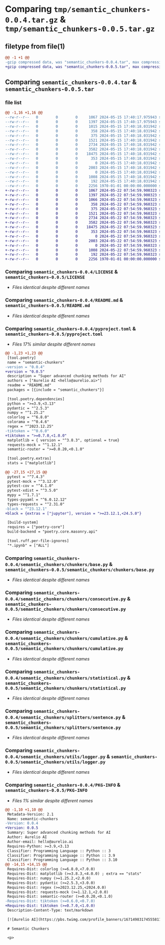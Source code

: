 # Comparing `tmp/semantic_chunkers-0.0.4.tar.gz` & `tmp/semantic_chunkers-0.0.5.tar.gz`

## filetype from file(1)

```diff
@@ -1 +1 @@
-gzip compressed data, was "semantic_chunkers-0.0.4.tar", max compression
+gzip compressed data, was "semantic_chunkers-0.0.5.tar", max compression
```

## Comparing `semantic_chunkers-0.0.4.tar` & `semantic_chunkers-0.0.5.tar`

### file list

```diff
@@ -1,16 +1,16 @@
--rw-r--r--   0        0        0     1067 2024-05-15 17:40:17.975943 semantic_chunkers-0.0.4/LICENSE
--rw-r--r--   0        0        0     1397 2024-05-15 17:40:17.975943 semantic_chunkers-0.0.4/README.md
--rw-r--r--   0        0        0     1015 2024-05-15 17:40:18.031942 semantic_chunkers-0.0.4/pyproject.toml
--rw-r--r--   0        0        0      358 2024-05-15 17:40:18.031942 semantic_chunkers-0.0.4/semantic_chunkers/__init__.py
--rw-r--r--   0        0        0      375 2024-05-15 17:40:18.031942 semantic_chunkers-0.0.4/semantic_chunkers/chunkers/__init__.py
--rw-r--r--   0        0        0     1521 2024-05-15 17:40:18.031942 semantic_chunkers-0.0.4/semantic_chunkers/chunkers/base.py
--rw-r--r--   0        0        0     2734 2024-05-15 17:40:18.031942 semantic_chunkers-0.0.4/semantic_chunkers/chunkers/consecutive.py
--rw-r--r--   0        0        0     3582 2024-05-15 17:40:18.031942 semantic_chunkers-0.0.4/semantic_chunkers/chunkers/cumulative.py
--rw-r--r--   0        0        0    18475 2024-05-15 17:40:18.031942 semantic_chunkers-0.0.4/semantic_chunkers/chunkers/statistical.py
--rw-r--r--   0        0        0      353 2024-05-15 17:40:18.031942 semantic_chunkers-0.0.4/semantic_chunkers/schema.py
--rw-r--r--   0        0        0        0 2024-05-15 17:40:18.031942 semantic_chunkers-0.0.4/semantic_chunkers/splitters/__init__.py
--rw-r--r--   0        0        0     2003 2024-05-15 17:40:18.031942 semantic_chunkers-0.0.4/semantic_chunkers/splitters/sentence.py
--rw-r--r--   0        0        0        0 2024-05-15 17:40:18.031942 semantic_chunkers-0.0.4/semantic_chunkers/utils/__init__.py
--rw-r--r--   0        0        0     1008 2024-05-15 17:40:18.031942 semantic_chunkers-0.0.4/semantic_chunkers/utils/logger.py
--rw-r--r--   0        0        0      192 2024-05-15 17:40:18.031942 semantic_chunkers-0.0.4/semantic_chunkers/utils/text.py
--rw-r--r--   0        0        0     2256 1970-01-01 00:00:00.000000 semantic_chunkers-0.0.4/PKG-INFO
+-rw-r--r--   0        0        0     1067 2024-05-22 07:54:59.900323 semantic_chunkers-0.0.5/LICENSE
+-rw-r--r--   0        0        0     1397 2024-05-22 07:54:59.900323 semantic_chunkers-0.0.5/README.md
+-rw-r--r--   0        0        0     1066 2024-05-22 07:54:59.960323 semantic_chunkers-0.0.5/pyproject.toml
+-rw-r--r--   0        0        0      358 2024-05-22 07:54:59.960323 semantic_chunkers-0.0.5/semantic_chunkers/__init__.py
+-rw-r--r--   0        0        0      375 2024-05-22 07:54:59.960323 semantic_chunkers-0.0.5/semantic_chunkers/chunkers/__init__.py
+-rw-r--r--   0        0        0     1521 2024-05-22 07:54:59.960323 semantic_chunkers-0.0.5/semantic_chunkers/chunkers/base.py
+-rw-r--r--   0        0        0     2734 2024-05-22 07:54:59.960323 semantic_chunkers-0.0.5/semantic_chunkers/chunkers/consecutive.py
+-rw-r--r--   0        0        0     3582 2024-05-22 07:54:59.960323 semantic_chunkers-0.0.5/semantic_chunkers/chunkers/cumulative.py
+-rw-r--r--   0        0        0    18475 2024-05-22 07:54:59.960323 semantic_chunkers-0.0.5/semantic_chunkers/chunkers/statistical.py
+-rw-r--r--   0        0        0      353 2024-05-22 07:54:59.960323 semantic_chunkers-0.0.5/semantic_chunkers/schema.py
+-rw-r--r--   0        0        0        0 2024-05-22 07:54:59.960323 semantic_chunkers-0.0.5/semantic_chunkers/splitters/__init__.py
+-rw-r--r--   0        0        0     2003 2024-05-22 07:54:59.960323 semantic_chunkers-0.0.5/semantic_chunkers/splitters/sentence.py
+-rw-r--r--   0        0        0        0 2024-05-22 07:54:59.960323 semantic_chunkers-0.0.5/semantic_chunkers/utils/__init__.py
+-rw-r--r--   0        0        0     1008 2024-05-22 07:54:59.960323 semantic_chunkers-0.0.5/semantic_chunkers/utils/logger.py
+-rw-r--r--   0        0        0      192 2024-05-22 07:54:59.960323 semantic_chunkers-0.0.5/semantic_chunkers/utils/text.py
+-rw-r--r--   0        0        0     2256 1970-01-01 00:00:00.000000 semantic_chunkers-0.0.5/PKG-INFO
```

### Comparing `semantic_chunkers-0.0.4/LICENSE` & `semantic_chunkers-0.0.5/LICENSE`

 * *Files identical despite different names*

### Comparing `semantic_chunkers-0.0.4/README.md` & `semantic_chunkers-0.0.5/README.md`

 * *Files identical despite different names*

### Comparing `semantic_chunkers-0.0.4/pyproject.toml` & `semantic_chunkers-0.0.5/pyproject.toml`

 * *Files 17% similar despite different names*

```diff
@@ -1,23 +1,23 @@
 [tool.poetry]
 name = "semantic-chunkers"
-version = "0.0.4"
+version = "0.0.5"
 description = "Super advanced chunking methods for AI"
 authors = ["Aurelio AI <hello@aurelio.ai>"]
 readme = "README.md"
 packages = [{include = "semantic_chunkers"}]
 
 [tool.poetry.dependencies]
 python = ">=3.9,<3.13"
 pydantic = "^2.5.3"
 numpy = "^1.25.2"
 colorlog = "^6.8.0"
 colorama = "^0.4.6"
 regex = "^2023.12.25"
-tiktoken = "^0.6.0"
+tiktoken = ">=0.7.0,<1.0.0"
 matplotlib = { version = "^3.8.3", optional = true}
 requests-mock = "^1.12.1"
 semantic-router = ">=0.0.20,<0.1.0"
 
 [tool.poetry.extras]
 stats = ["matplotlib"]
 
@@ -27,15 +27,15 @@
 pytest = "^7.4.3"
 pytest-mock = "^3.12.0"
 pytest-cov = "^4.1.0"
 pytest-xdist = "^3.5.0"
 mypy = "^1.7.1"
 types-pyyaml = "^6.0.12.12"
 types-requests = "^2.31.0"
-black = "^23.12.1"
+black = {extras = ["jupyter"], version = ">=23.12.1,<24.5.0"}
 
 [build-system]
 requires = ["poetry-core"]
 build-backend = "poetry.core.masonry.api"
 
 [tool.ruff.per-file-ignores]
 "*.ipynb" = ["ALL"]
```

### Comparing `semantic_chunkers-0.0.4/semantic_chunkers/chunkers/base.py` & `semantic_chunkers-0.0.5/semantic_chunkers/chunkers/base.py`

 * *Files identical despite different names*

### Comparing `semantic_chunkers-0.0.4/semantic_chunkers/chunkers/consecutive.py` & `semantic_chunkers-0.0.5/semantic_chunkers/chunkers/consecutive.py`

 * *Files identical despite different names*

### Comparing `semantic_chunkers-0.0.4/semantic_chunkers/chunkers/cumulative.py` & `semantic_chunkers-0.0.5/semantic_chunkers/chunkers/cumulative.py`

 * *Files identical despite different names*

### Comparing `semantic_chunkers-0.0.4/semantic_chunkers/chunkers/statistical.py` & `semantic_chunkers-0.0.5/semantic_chunkers/chunkers/statistical.py`

 * *Files identical despite different names*

### Comparing `semantic_chunkers-0.0.4/semantic_chunkers/splitters/sentence.py` & `semantic_chunkers-0.0.5/semantic_chunkers/splitters/sentence.py`

 * *Files identical despite different names*

### Comparing `semantic_chunkers-0.0.4/semantic_chunkers/utils/logger.py` & `semantic_chunkers-0.0.5/semantic_chunkers/utils/logger.py`

 * *Files identical despite different names*

### Comparing `semantic_chunkers-0.0.4/PKG-INFO` & `semantic_chunkers-0.0.5/PKG-INFO`

 * *Files 1% similar despite different names*

```diff
@@ -1,10 +1,10 @@
 Metadata-Version: 2.1
 Name: semantic-chunkers
-Version: 0.0.4
+Version: 0.0.5
 Summary: Super advanced chunking methods for AI
 Author: Aurelio AI
 Author-email: hello@aurelio.ai
 Requires-Python: >=3.9,<3.13
 Classifier: Programming Language :: Python :: 3
 Classifier: Programming Language :: Python :: 3.9
 Classifier: Programming Language :: Python :: 3.10
@@ -14,15 +14,15 @@
 Requires-Dist: colorlog (>=6.8.0,<7.0.0)
 Requires-Dist: matplotlib (>=3.8.3,<4.0.0) ; extra == "stats"
 Requires-Dist: numpy (>=1.25.2,<2.0.0)
 Requires-Dist: pydantic (>=2.5.3,<3.0.0)
 Requires-Dist: regex (>=2023.12.25,<2024.0.0)
 Requires-Dist: requests-mock (>=1.12.1,<2.0.0)
 Requires-Dist: semantic-router (>=0.0.20,<0.1.0)
-Requires-Dist: tiktoken (>=0.6.0,<0.7.0)
+Requires-Dist: tiktoken (>=0.7.0,<1.0.0)
 Description-Content-Type: text/markdown
 
 [![Aurelio AI](https://pbs.twimg.com/profile_banners/1671498317455581184/1696285195/1500x500)](https://aurelio.ai)
 
 # Semantic Chunkers
 
 <p>
```

